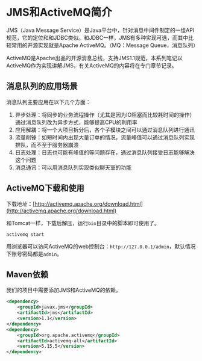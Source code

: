 # JMS和ActiveMQ简介

JMS（Java Message Service）是Java平台中，针对消息中间件制定的一组API规范，它的定位和和JDBC类似。和JDBC一样，JMS有多种实现可选，而其中比较常用的开源实现就是Apache ActiveMQ。（MQ：Message Queue，消息队列）

ActiveMQ是Apache出品的开源消息总线，支持JMS1.1规范，本系列笔记以ActiveMQ作为实现讲解JMS，有关ActiveMQ的内容将在专门章节记录。

## 消息队列的应用场景

消息队列主要应用在以下几个方面：

1. 异步处理：将同步的业务流程操作（尤其是因为IO阻塞而比较耗时间的操作）通过消息队列改为异步方式，能够提高CPU的利用率
2. 应用解耦：将一个大项目拆分后，各个子模块之间可以通过消息队列进行通讯
3. 流量削锋：如短时间内出现大量订单的情况，流量峰值可以通过消息队列实现排队，而不至于服务器崩溃
4. 日志处理：日志也可能有峰值的等问题存在，通过消息队列接受日志能够解决这个问题
5. 消息通讯：可以用消息队列实现类似聊天室的功能

## ActiveMQ下载和使用

下载地址：[http://activemq.apache.org/download.html](http://activemq.apache.org/download.html)

和Tomcat一样，下载后解压，运行`bin`目录中的脚本即可使用了。

```
activemq start
```

用浏览器可以访问ActiveMQ的web控制台：`http://127.0.0.1/admin`，默认情况下账号密码都是`admin`。

## Maven依赖

我们的项目中需要添加JMS和ActiveMQ的依赖。

```xml
<dependency>
    <groupId>javax.jms</groupId>
    <artifactId>jms</artifactId>
    <version>1.1</version>
</dependency>
<dependency>
    <groupId>org.apache.activemq</groupId>
    <artifactId>activemq-all</artifactId>
    <version>5.15.5</version>
</dependency>
```
